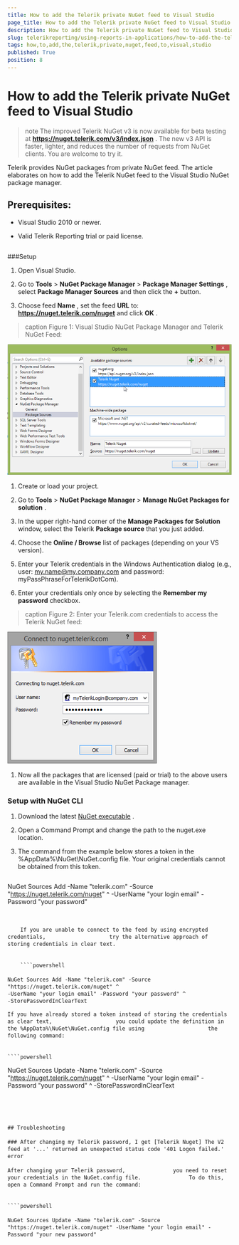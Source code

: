```yaml
---
title: How to add the Telerik private NuGet feed to Visual Studio
page_title: How to add the Telerik private NuGet feed to Visual Studio | for Telerik Reporting Documentation
description: How to add the Telerik private NuGet feed to Visual Studio
slug: telerikreporting/using-reports-in-applications/how-to-add-the-telerik-private-nuget-feed-to-visual-studio
tags: how,to,add,the,telerik,private,nuget,feed,to,visual,studio
published: True
position: 8
---
```


# How to add the Telerik private NuGet feed to Visual Studio



>note The improved Telerik NuGet v3 is now available for beta testing at  __https://nuget.telerik.com/v3/index.json__ .         The new v3 API is faster, lighter, and reduces the number of requests from NuGet clients. You are welcome to try it.         


Telerik provides NuGet packages from private NuGet feed.          The article elaborates on how to add the Telerik NuGet feed to the Visual Studio NuGet package manager.        

## Prerequisites:

* Visual Studio 2010 or newer.

* Valid Telerik Reporting trial or paid license.

## 

###Setup

1. Open Visual Studio.             

1. Go to __Tools__  > __NuGet Package Manager__  > __Package Manager Settings__ , select __Package Manager Sources__  and then click the __+__  button.             

1. Choose feed __Name__ , set the feed __URL__  to: __https://nuget.telerik.com/nuget__  and click __OK__ .             
>caption Figure 1: Visual Studio NuGet Package Manager and Telerik NuGet Feed:

  

  ![nuged feed](images/nuged-feed-in-npm.png)

1. Create or load your project.             

1. Go to __Tools__  > __NuGet Package Manager__  > __Manage NuGet Packages for solution__ .             

1. In the upper right-hand corner of the __Manage Packages for Solution__  window, select the Telerik __Package source__  that you just added.             

1. Choose the __Online / Browse__  list of packages (depending on your VS version).             

1. Enter your Telerik credentials in the Windows Authentication dialog (e.g., user: my.name@my.company.com and password: myPassPhraseForTelerikDotCom).             

1. Enter your credentials only once by selecting the __Remember my password__  checkbox.             
>caption Figure 2: Enter your Telerik.com credentials to access the Telerik NuGet feed:

  

  ![nuget Wcredentials](images/nuget-credentials.png)

1. Now all the packages that are licensed (paid or trial) to the above users are available in the Visual Studio NuGet Package manager.             

###            Setup with NuGet CLI
          

1. Download the latest                    [NuGet executable](https://dist.nuget.org/win-x86-commandline/latest/nuget.exe) .                 

1. Open a Command Prompt and change the path to the nuget.exe location.                 

1. The command from the example below stores a token in the                   %AppData%\NuGet\NuGet.config file. Your original credentials cannot be                    obtained from this token.                 

	
    ````powershell

NuGet Sources Add -Name "telerik.com" -Source "https://nuget.telerik.com/nuget" ^
-UserName "your login email" -Password "your password"
````


    If you are unable to connect to the feed by using encrypted credentials,                    try the alternative approach of storing credentials in clear text.                 

	
    ````powershell

NuGet Sources Add -Name "telerik.com" -Source "https://nuget.telerik.com/nuget" ^
-UserName "your login email" -Password "your password" ^
-StorePasswordInClearText
````


    If you have already stored a token instead of storing the credentials as clear text,                    you could update the definition in the %AppData%\NuGet\NuGet.config file using                    the following command:                 

	
    ````powershell

NuGet Sources Update -Name "telerik.com" -Source "https://nuget.telerik.com/nuget" ^
-UserName "your login email" -Password "your password" ^
-StorePasswordInClearText
````




## Troubleshooting

### After changing my Telerik password, I get [Telerik Nuget] The V2 feed at '...' returned an unexpected status code '401 Logon failed.' error

After changing your Telerik password,               you need to reset your credentials in the NuGet.config file.               To do this, open a Command Prompt and run the command:             

	
````powershell

NuGet Sources Update -Name "telerik.com" -Source "https://nuget.telerik.com/nuget" -UserName "your login email" -Password "your new password"
````

